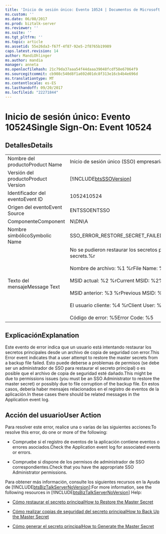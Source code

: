 ```yaml
---
title: 'Inicio de sesión único: Evento 10524 | Documentos de Microsoft'
ms.custom: ''
ms.date: 06/08/2017
ms.prod: biztalk-server
ms.reviewer: ''
ms.suite: ''
ms.tgt_pltfrm: ''
ms.topic: article
ms.assetid: 55e26da3-f67f-4f87-92e5-2f8765b19989
caps.latest.revision: 14
author: MandiOhlinger
ms.author: mandia
manager: anneta
ms.openlocfilehash: 21c79da37aaa54f44daaa39048fcdf58e67064f9
ms.sourcegitcommit: cb908c540d8f1a692d01dc8f313e16cb4b4e696d
ms.translationtype: MT
ms.contentlocale: es-ES
ms.lasthandoff: 09/20/2017
ms.locfileid: "22271844"
---
```

# <a name="single-sign-on-event-10524"></a><span data-ttu-id="10d9b-102">Inicio de sesión único: Evento 10524</span><span class="sxs-lookup"><span data-stu-id="10d9b-102">Single Sign-On: Event 10524</span></span>
## <a name="details"></a><span data-ttu-id="10d9b-103">Detalles</span><span class="sxs-lookup"><span data-stu-id="10d9b-103">Details</span></span>  
  
|||  
|-|-|  
|<span data-ttu-id="10d9b-104">Nombre del producto</span><span class="sxs-lookup"><span data-stu-id="10d9b-104">Product Name</span></span>|<span data-ttu-id="10d9b-105">Inicio de sesión único (SSO) empresarial</span><span class="sxs-lookup"><span data-stu-id="10d9b-105">Enterprise Single Sign-On</span></span>|  
|<span data-ttu-id="10d9b-106">Versión del producto</span><span class="sxs-lookup"><span data-stu-id="10d9b-106">Product Version</span></span>|[!INCLUDE[btsSSOVersion](../includes/btsssoversion-md.md)]|  
|<span data-ttu-id="10d9b-107">Identificador del evento</span><span class="sxs-lookup"><span data-stu-id="10d9b-107">Event ID</span></span>|<span data-ttu-id="10d9b-108">10524</span><span class="sxs-lookup"><span data-stu-id="10d9b-108">10524</span></span>|  
|<span data-ttu-id="10d9b-109">Origen del evento</span><span class="sxs-lookup"><span data-stu-id="10d9b-109">Event Source</span></span>|<span data-ttu-id="10d9b-110">ENTSSO</span><span class="sxs-lookup"><span data-stu-id="10d9b-110">ENTSSO</span></span>|  
|<span data-ttu-id="10d9b-111">Componente</span><span class="sxs-lookup"><span data-stu-id="10d9b-111">Component</span></span>|<span data-ttu-id="10d9b-112">N\D</span><span class="sxs-lookup"><span data-stu-id="10d9b-112">N\A</span></span>|  
|<span data-ttu-id="10d9b-113">Nombre simbólico</span><span class="sxs-lookup"><span data-stu-id="10d9b-113">Symbolic Name</span></span>|<span data-ttu-id="10d9b-114">SSO_ERROR_RESTORE_SECRET_FAILED</span><span class="sxs-lookup"><span data-stu-id="10d9b-114">SSO_ERROR_RESTORE_SECRET_FAILED</span></span>|  
|<span data-ttu-id="10d9b-115">Texto del mensaje</span><span class="sxs-lookup"><span data-stu-id="10d9b-115">Message Text</span></span>|<span data-ttu-id="10d9b-116">No se pudieron restaurar los secretos principales.%r</span><span class="sxs-lookup"><span data-stu-id="10d9b-116">Failed to restore the master secrets.%r</span></span><br /><br /> <span data-ttu-id="10d9b-117">Nombre de archivo: %1 %r</span><span class="sxs-lookup"><span data-stu-id="10d9b-117">File Name: %1%r</span></span><br /><br /> <span data-ttu-id="10d9b-118">MSID actual: %2 %r</span><span class="sxs-lookup"><span data-stu-id="10d9b-118">Current MSID: %2%r</span></span><br /><br /> <span data-ttu-id="10d9b-119">MSID anterior: %3 %r</span><span class="sxs-lookup"><span data-stu-id="10d9b-119">Previous MSID: %3%r</span></span><br /><br /> <span data-ttu-id="10d9b-120">El usuario cliente: %4 %r</span><span class="sxs-lookup"><span data-stu-id="10d9b-120">Client User: %4%r</span></span><br /><br /> <span data-ttu-id="10d9b-121">Código de error: %5</span><span class="sxs-lookup"><span data-stu-id="10d9b-121">Error Code: %5</span></span>|  
  
## <a name="explanation"></a><span data-ttu-id="10d9b-122">Explicación</span><span class="sxs-lookup"><span data-stu-id="10d9b-122">Explanation</span></span>  
 <span data-ttu-id="10d9b-123">Este evento de error indica que un usuario está intentando restaurar los secretos principales desde un archivo de copia de seguridad con error.</span><span class="sxs-lookup"><span data-stu-id="10d9b-123">This Error event indicates that a user attempt to restore the master secrets from a backup file failed.</span></span> <span data-ttu-id="10d9b-124">Esto puede deberse a problemas de permisos (se debe ser un administrador de SSO para restaurar el secreto principal) o es posible que el archivo de copia de seguridad esté dañado.</span><span class="sxs-lookup"><span data-stu-id="10d9b-124">This might be due to permissions issues (you must be an SSO Administrator to restore the master secret) or possibly due to file corruption of the backup file.</span></span> <span data-ttu-id="10d9b-125">En estos casos, debería haber mensajes relacionados en el registro de eventos de la aplicación.</span><span class="sxs-lookup"><span data-stu-id="10d9b-125">In these cases there should be related messages in the Application event log.</span></span>  
  
## <a name="user-action"></a><span data-ttu-id="10d9b-126">Acción del usuario</span><span class="sxs-lookup"><span data-stu-id="10d9b-126">User Action</span></span>  
 <span data-ttu-id="10d9b-127">Para resolver este error, realice una o varias de las siguientes acciones:</span><span class="sxs-lookup"><span data-stu-id="10d9b-127">To resolve this error, do one or more of the following:</span></span>  
  
-   <span data-ttu-id="10d9b-128">Compruebe si el registro de eventos de la aplicación contiene eventos o errores asociados.</span><span class="sxs-lookup"><span data-stu-id="10d9b-128">Check the Application event log for associated events or errors.</span></span>  
  
-   <span data-ttu-id="10d9b-129">Compruebe si dispone de los permisos de administrador de SSO correspondientes.</span><span class="sxs-lookup"><span data-stu-id="10d9b-129">Check that you have the appropriate SSO Administrator permissions.</span></span>  
  
 <span data-ttu-id="10d9b-130">Para obtener más información, consulte los siguientes recursos en la Ayuda de [!INCLUDE[btsBizTalkServerNoVersion](../includes/btsbiztalkservernoversion-md.md)]:</span><span class="sxs-lookup"><span data-stu-id="10d9b-130">For more information, see the following resources in [!INCLUDE[btsBizTalkServerNoVersion](../includes/btsbiztalkservernoversion-md.md)] Help:</span></span>  
  
-   [<span data-ttu-id="10d9b-131">Cómo restaurar el secreto principal</span><span class="sxs-lookup"><span data-stu-id="10d9b-131">How to Restore the Master Secret</span></span>](../core/how-to-restore-the-master-secret.md)  
  
-   [<span data-ttu-id="10d9b-132">Cómo realizar copias de seguridad del secreto principal</span><span class="sxs-lookup"><span data-stu-id="10d9b-132">How to Back Up the Master Secret</span></span>](../core/how-to-back-up-the-master-secret.md)  
  
-   [<span data-ttu-id="10d9b-133">Cómo generar el secreto principal</span><span class="sxs-lookup"><span data-stu-id="10d9b-133">How to Generate the Master Secret</span></span>](../core/how-to-generate-the-master-secret.md)